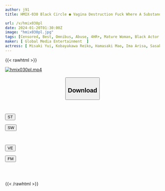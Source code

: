 ```yaml
---
author: j91
title: HMIX-030 Black Circle ● Vagina Destruction Fuck Where A Substandard Big Dick Violates A Japanese Beauty According To His Desire! ! 20 People 4 Hours

url: /v/hmix030pl
date: 2024-01-20T01:30:00Z
image: "hmix030pl.jpg"
tags: [Censored, Best, Omnibus, Abuse, 4HR+, Mature Woman, Black Actor	]
maker: [ Global Media Entertainment  ]
actress: [ Misaki Yui, Kobayakawa Reiko, Hamasaki Mao, Ima Arisa, Sasaki Remi, Narumiya Iroha, Misaki Azusa, Tadokoro Yuri, Takarada Arisa, Sumeragi Yuzu]
---
```



{{< rawhtml >}}

<div class="video" data-videoid="ogpjBj8l41fJmex">
    <a href="javascript:;">
        <img src="/v/hmix030pl/hmix030pl.jpg" width="WIDTH" height="HEIGHT" alt="hmix030pl.mp4" loading="lazy">
    </a>
</div>

<script type="text/javascript" src="https://j91.asia/asset/on-demand-st.js"></script>

<br>
  <link rel="stylesheet" href="https://j91.asia/asset/bs5.css">
  
  <center>
  <button class="btn btn-primary" type="button" data-bs-toggle="collapse" data-bs-target=".multi-collapse" aria-expanded="false" aria-controls="multiCollapseExample1 multiCollapseExample2"><h2>Download</h2></button></center>
</p>
<div class="row">
  <div class="col">
    <div class="collapse multi-collapse" id="multiCollapseExample1">
      <div class="card card-body">
	      	      <br>
<div class="buttons">  
<p><a href="https://streamtape.to/v/ogpjBj8l41fJmex" target="_blank"><button class="btn-hover color-3"><i class="fa fa-download"></i> ST</button></a></p>
<p><a href="https://flaswish.com/x3rs2nlo46jg" target="_blank"><button class="btn-hover color-2"><i class="fa fa-download"></i> SW</button></a></p></div>
    </div>
  </div>
</div>
  <div class="col">
    <div class="collapse multi-collapse" id="multiCollapseExample2">
      <div class="card card-body">
	      <br>
<div class="buttons">
<p><a href="javascript:;" target="_blank"><button class="btn-hover color-9"><i class="fa fa-download"></i> VE</button></a></p>
<p><a href="javascript:;" target="_blank"><button class="btn-hover color-8"><i class="fa fa-download"></i> FM</button></a></p></div>
<br><br>
      </div>
    </div>
  </div>
</div>

{{< /rawhtml >}}